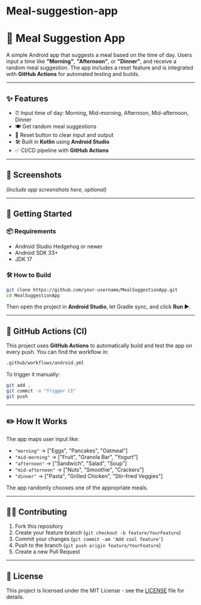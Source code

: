 # Meal-suggestion-app
# 📱 Meal Suggestion App

A simple Android app that suggests a meal based on the time of day. Users input a time like **"Morning"**, **"Afternoon"**, or **"Dinner"**, and receive a random meal suggestion. The app includes a reset feature and is integrated with **GitHub Actions** for automated testing and builds.

---

## ✨ Features

- ⏰ Input time of day: Morning, Mid-morning, Afternoon, Mid-afternoon, Dinner
- 🍽️ Get random meal suggestions
- 🔁 Reset button to clear input and output
- 🛠️ Built in **Kotlin** using **Android Studio**
- ✅ CI/CD pipeline with **GitHub Actions**

---

## 📸 Screenshots
*(Include app screenshots here, optional)*

---

## 🚀 Getting Started

### 📦 Requirements

- Android Studio Hedgehog or newer
- Android SDK 33+
- JDK 17

### 🛠️ How to Build

```bash
git clone https://github.com/your-username/MealSuggestionApp.git
cd MealSuggestionApp
```

Then open the project in **Android Studio**, let Gradle sync, and click **Run ▶️**.

---

## 🧪 GitHub Actions (CI)

This project uses **GitHub Actions** to automatically build and test the app on every push. You can find the workflow in:

```bash
.github/workflows/android.yml
```

To trigger it manually:

```bash
git add .
git commit -m "Trigger CI"
git push
```

---

## ✏️ How It Works

The app maps user input like:

- `"morning"` → ["Eggs", "Pancakes", "Oatmeal"]
- `"mid-morning"` → ["Fruit", "Granola Bar", "Yogurt"]
- `"afternoon"` → ["Sandwich", "Salad", "Soup"]
- `"mid-afternoon"` → ["Nuts", "Smoothie", "Crackers"]
- `"dinner"` → ["Pasta", "Grilled Chicken", "Stir-fried Veggies"]

The app randomly chooses one of the appropriate meals.

---

## 🧑‍💻 Contributing

1. Fork this repository
2. Create your feature branch (`git checkout -b feature/YourFeature`)
3. Commit your changes (`git commit -am 'Add cool feature'`)
4. Push to the branch (`git push origin feature/YourFeature`)
5. Create a new Pull Request

---

## 📄 License

This project is licensed under the MIT License - see the [LICENSE](LICENSE) file for details.
